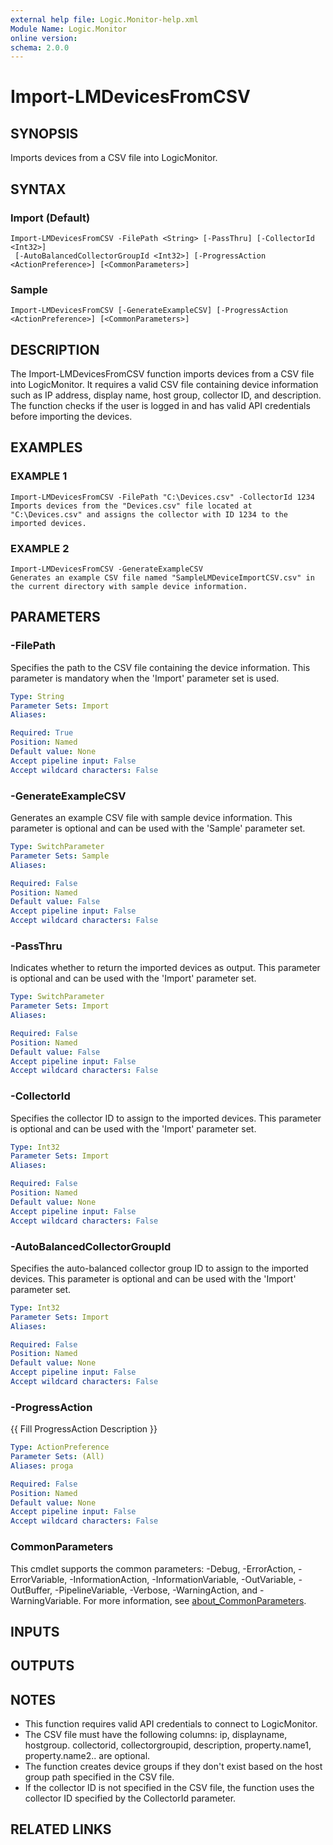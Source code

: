 ```yaml
---
external help file: Logic.Monitor-help.xml
Module Name: Logic.Monitor
online version:
schema: 2.0.0
---
```


# Import-LMDevicesFromCSV

## SYNOPSIS
Imports devices from a CSV file into LogicMonitor.

## SYNTAX

### Import (Default)
```
Import-LMDevicesFromCSV -FilePath <String> [-PassThru] [-CollectorId <Int32>]
 [-AutoBalancedCollectorGroupId <Int32>] [-ProgressAction <ActionPreference>] [<CommonParameters>]
```

### Sample
```
Import-LMDevicesFromCSV [-GenerateExampleCSV] [-ProgressAction <ActionPreference>] [<CommonParameters>]
```

## DESCRIPTION
The Import-LMDevicesFromCSV function imports devices from a CSV file into LogicMonitor.
It requires a valid CSV file containing device information such as IP address, display name, host group, collector ID, and description.
The function checks if the user is logged in and has valid API credentials before importing the devices.

## EXAMPLES

### EXAMPLE 1
```
Import-LMDevicesFromCSV -FilePath "C:\Devices.csv" -CollectorId 1234
Imports devices from the "Devices.csv" file located at "C:\Devices.csv" and assigns the collector with ID 1234 to the imported devices.
```

### EXAMPLE 2
```
Import-LMDevicesFromCSV -GenerateExampleCSV
Generates an example CSV file named "SampleLMDeviceImportCSV.csv" in the current directory with sample device information.
```

## PARAMETERS

### -FilePath
Specifies the path to the CSV file containing the device information.
This parameter is mandatory when the 'Import' parameter set is used.

```yaml
Type: String
Parameter Sets: Import
Aliases:

Required: True
Position: Named
Default value: None
Accept pipeline input: False
Accept wildcard characters: False
```

### -GenerateExampleCSV
Generates an example CSV file with sample device information.
This parameter is optional and can be used with the 'Sample' parameter set.

```yaml
Type: SwitchParameter
Parameter Sets: Sample
Aliases:

Required: False
Position: Named
Default value: False
Accept pipeline input: False
Accept wildcard characters: False
```

### -PassThru
Indicates whether to return the imported devices as output.
This parameter is optional and can be used with the 'Import' parameter set.

```yaml
Type: SwitchParameter
Parameter Sets: Import
Aliases:

Required: False
Position: Named
Default value: False
Accept pipeline input: False
Accept wildcard characters: False
```

### -CollectorId
Specifies the collector ID to assign to the imported devices.
This parameter is optional and can be used with the 'Import' parameter set.

```yaml
Type: Int32
Parameter Sets: Import
Aliases:

Required: False
Position: Named
Default value: None
Accept pipeline input: False
Accept wildcard characters: False
```

### -AutoBalancedCollectorGroupId
Specifies the auto-balanced collector group ID to assign to the imported devices.
This parameter is optional and can be used with the 'Import' parameter set.

```yaml
Type: Int32
Parameter Sets: Import
Aliases:

Required: False
Position: Named
Default value: None
Accept pipeline input: False
Accept wildcard characters: False
```

### -ProgressAction
{{ Fill ProgressAction Description }}

```yaml
Type: ActionPreference
Parameter Sets: (All)
Aliases: proga

Required: False
Position: Named
Default value: None
Accept pipeline input: False
Accept wildcard characters: False
```

### CommonParameters
This cmdlet supports the common parameters: -Debug, -ErrorAction, -ErrorVariable, -InformationAction, -InformationVariable, -OutVariable, -OutBuffer, -PipelineVariable, -Verbose, -WarningAction, and -WarningVariable. For more information, see [about_CommonParameters](http://go.microsoft.com/fwlink/?LinkID=113216).

## INPUTS

## OUTPUTS

## NOTES
- This function requires valid API credentials to connect to LogicMonitor.
- The CSV file must have the following columns: ip, displayname, hostgroup. collectorid, collectorgroupid, description, property.name1, property.name2.. are optional.
- The function creates device groups if they don't exist based on the host group path specified in the CSV file.
- If the collector ID is not specified in the CSV file, the function uses the collector ID specified by the CollectorId parameter.

## RELATED LINKS
